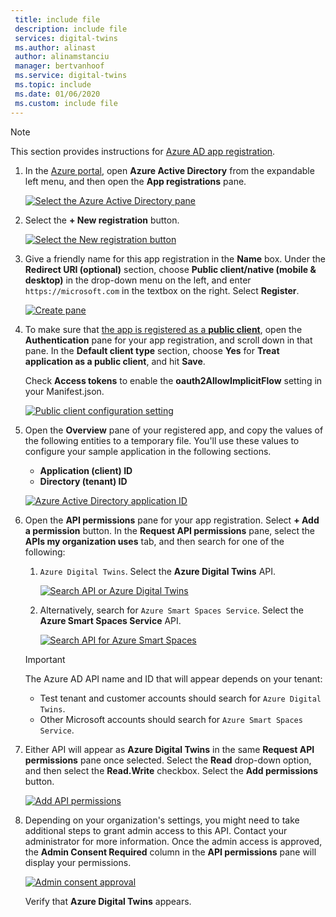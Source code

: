 ```yaml
---
 title: include file
 description: include file
 services: digital-twins
 ms.author: alinast
 author: alinamstanciu
 manager: bertvanhoof
 ms.service: digital-twins
 ms.topic: include
 ms.date: 01/06/2020
 ms.custom: include file
---
```


>[!NOTE]
>This section provides instructions for [Azure AD app registration](https://docs.microsoft.com/azure/active-directory/develop/quickstart-register-app).

1. In the [Azure portal](https://portal.azure.com), open **Azure Active Directory** from the expandable left menu, and then open the **App registrations** pane. 

    [![Select the Azure Active Directory pane](./media/digital-twins-permissions/select-aad-pane.png)](./media/digital-twins-permissions/select-aad-pane.png#lightbox)

1. Select the **+ New registration** button.

    [![Select the New registration button](./media/digital-twins-permissions/aad-app-register.png)](./media/digital-twins-permissions/aad-app-register.png#lightbox)

1. Give a friendly name for this app registration in the **Name** box. Under the **Redirect URI (optional)** section, choose **Public client/native (mobile & desktop)** in the drop-down menu on the left, and enter `https://microsoft.com` in the textbox on the right. Select **Register**.

    [![Create pane](./media/digital-twins-permissions/aad-app-reg-create.png)](./media/digital-twins-permissions/aad-app-reg-create.png#lightbox)

1. To make sure that [the app is registered as a **public client**](https://docs.microsoft.com/azure/active-directory/develop/scenario-desktop-app-registration), open the **Authentication** pane for your app registration, and scroll down in that pane. In the **Default client type** section, choose **Yes** for **Treat application as a public client**, and hit **Save**.

    Check **Access tokens** to enable the **oauth2AllowImplicitFlow** setting in your Manifest.json.

    [![Public client configuration setting](./media/digital-twins-permissions/aad-public-client.png)](./media/digital-twins-permissions/aad-public-client.png#lightbox)

1.  Open the **Overview** pane of your registered app, and copy the values of the following entities to a temporary file. You'll use these values to configure your sample application in the following sections.

    - **Application (client) ID**
    - **Directory (tenant) ID**

    [![Azure Active Directory application ID](./media/digital-twins-permissions/aad-app-reg-app-id.png)](./media/digital-twins-permissions/aad-app-reg-app-id.png#lightbox)

1. Open the **API permissions** pane for your app registration. Select **+ Add a permission** button. In the **Request API permissions** pane, select the **APIs my organization uses** tab, and then search for one of the following:
    
    1. `Azure Digital Twins`. Select the **Azure Digital Twins** API.

        [![Search API or Azure Digital Twins](./media/digital-twins-permissions/aad-aap-search-api-dt.png)](./media/digital-twins-permissions/aad-aap-search-api-dt.png#lightbox)

    1. Alternatively, search for `Azure Smart Spaces Service`. Select the **Azure Smart Spaces Service** API.

        [![Search API for Azure Smart Spaces](./media/digital-twins-permissions/aad-app-search-api.png)](./media/digital-twins-permissions/aad-app-search-api.png#lightbox)

    > [!IMPORTANT]
    > The Azure AD API name and ID that will appear depends on your tenant:
    > * Test tenant and customer accounts should search for `Azure Digital Twins`.
    > * Other Microsoft accounts should search for `Azure Smart Spaces Service`.

1. Either API will appear as **Azure Digital Twins** in the same **Request API permissions** pane once selected. Select the **Read** drop-down option, and then select the **Read.Write** checkbox. Select the **Add permissions** button.

    [![Add API permissions](./media/digital-twins-permissions/aad-app-req-permissions.png)](./media/digital-twins-permissions/aad-app-req-permissions.png#lightbox)

1. Depending on your organization's settings, you might need to take additional steps to grant admin access to this API. Contact your administrator for more information. Once the admin access is approved, the **Admin Consent Required** column in the **API permissions** pane will display your permissions. 

    [![Admin consent approval](./media/digital-twins-permissions/aad-app-admin-consent.png)](./media/digital-twins-permissions/aad-app-admin-consent.png#lightbox)

    Verify that **Azure Digital Twins** appears.
